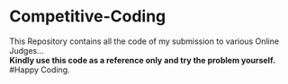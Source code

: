 # Competitive-Coding
This Repository contains all the code of my submission to various Online Judges...<br/>
<b>Kindly use this code as a reference only and try the problem yourself.</b><br/>
#Happy Coding.
